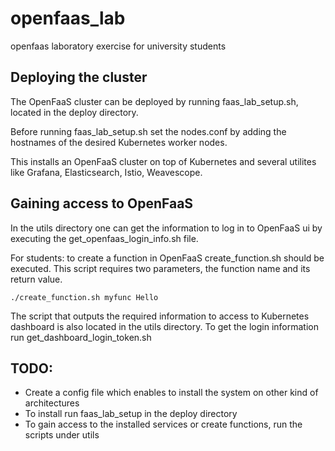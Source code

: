 # openfaas_lab
openfaas laboratory exercise for university students

## Deploying the cluster
The OpenFaaS cluster can be deployed by running faas_lab_setup.sh, located in the deploy directory.

Before running faas_lab_setup.sh set the nodes.conf by adding the hostnames of the desired Kubernetes worker nodes.

This installs an OpenFaaS cluster on top of Kubernetes and several utilites like Grafana, Elasticsearch, Istio, Weavescope.

## Gaining access to OpenFaaS
In the utils directory one can get the information to log in to OpenFaaS ui by executing the get_openfaas_login_info.sh file.

For students: to create a function in OpenFaaS create_function.sh should be executed. This script requires two parameters, the function name and its return value.

```
./create_function.sh myfunc Hello
```

The script that outputs the required information to access to Kubernetes dashboard is also located in the utils directory.
To get the login information run get_dashboard_login_token.sh

## TODO:
* Create a config file which enables to install the system on other kind of architectures
* To install run faas_lab_setup in the deploy directory
* To gain access to the installed services or create functions, run the scripts under utils
